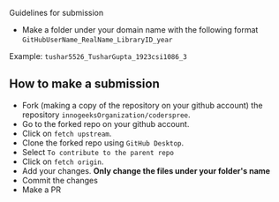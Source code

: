 Guidelines for submission

- Make a folder under your domain name with the following format `GitHubUserName_RealName_LibraryID_year`

Example: `tushar5526_TusharGupta_1923csi1086_3`

## How to make a submission

- Fork (making a copy of the repository on your github account) the repository `innogeeksOrganization/coderspree`.
- Go to the forked repo on your github account.
- Click on `fetch upstream`.
- Clone the forked repo using `GitHub Desktop`.
- Select `To contribute to the parent repo`
- Click on `fetch origin`.
- Add your changes. **Only change the files under your folder's name** 
- Commit the changes
- Make a PR
